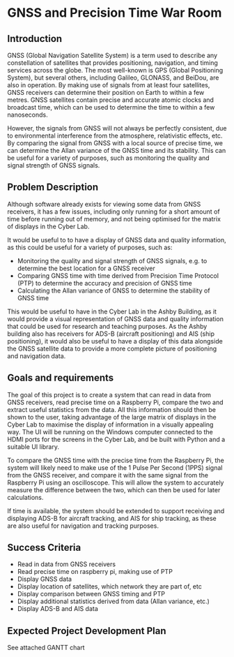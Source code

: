 # GNSS and Precision Time War Room

## Introduction

GNSS (Global Navigation Satellite System) is a term used to describe any constellation of satellites that provides positioning, navigation, and timing services across the globe. The most well-known is GPS (Global Positioning System), but several others, including Galileo, GLONASS, and BeiDou, are also in operation. By making use of signals from at least four satellites, GNSS receivers can determine their position on Earth to within a few metres. GNSS satellites contain precise and accurate atomic clocks and broadcast time, which can be used to determine the time to within a few nanoseconds.

However, the signals from GNSS will not always be perfectly consistent, due to environmental interference from the atmosphere, relativistic effects, etc. By comparing the signal from GNSS with a local source of precise time, we can determine the Allan variance of the GNSS time and its stability. This can be useful for a variety of purposes, such as monitoring the quality and signal strength of GNSS signals.

## Problem Description

Although software already exists for viewing some data from GNSS receivers, it has a few issues, including only running for a short amount of time before running out of memory, and not being optimised for the matrix of displays in the Cyber Lab.

It would be useful to to have a display of GNSS data and quality information, as this could be useful for a variety of purposes, such as:

- Monitoring the quality and signal strength of GNSS signals, e.g. to determine the best location for a GNSS receiver
- Comparing GNSS time with time derived from Precision Time Protocol (PTP) to determine the accuracy and precision of GNSS time
- Calculating the Allan variance of GNSS to determine the stability of GNSS time

This would be useful to have in the Cyber Lab in the Ashby Building, as it would provide a visual representation of GNSS data and quality information that could be used for research and teaching purposes. As the Ashby building also has receivers for ADS-B (aircraft positioning) and AIS (ship positioning), it would also be useful to have a display of this data alongside the GNSS satellite data to provide a more complete picture of positioning and navigation data.

## Goals and requirements

The goal of this project is to create a system that can read in data from GNSS receivers, read precise time on a Raspberry Pi, compare the two and extract useful statistics from the data. All this information should then be shown to the user, taking advantage of the large matrix of displays in the Cyber Lab to maximise the display of information in a visually appealing way. The UI will be running on the Windows computer connected to the HDMI ports for the screens in the Cyber Lab, and be built with Python and a suitable UI library.

To compare the GNSS time with the precise time from the Raspberry Pi, the system will likely need to make use of the 1 Pulse Per Second (1PPS) signal from the GNSS receiver, and compare it with the same signal from the Raspberry Pi using an oscilloscope. This will allow the system to accurately measure the difference between the two, which can then be used for later calculations.

If time is available, the system should be extended to support receiving and displaying ADS-B for aircraft tracking, and AIS for ship tracking, as these are also useful for navigation and tracking purposes.

## Success Criteria

- Read in data from GNSS receivers
- Read precise time on raspberry pi, making use of PTP
- Display GNSS data
- Display location of satellites, which network they are part of, etc
- Display comparison between GNSS timing and PTP
- Display additional statistics derived from data (Allan variance, etc.)
- Display ADS-B and AIS data

## Expected Project Development Plan

See attached GANTT chart
